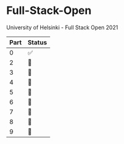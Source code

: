# Full-Stack-Open
University of Helsinki - Full Stack Open 2021

| Part | Status |
|------|--------|
| 0    | ✅      |
| 2    | 🚫      |
| 3    | 🚫      |
| 4    | 🚫      |
| 5    | 🚫      |
| 6    | 🚫      |
| 7    | 🚫      |
| 8    | 🚫      |
| 9    | 🚫      |
